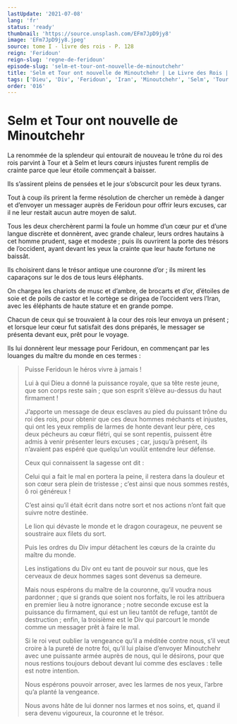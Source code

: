 ```yaml
---
lastUpdate: '2021-07-08'
lang: 'fr'
status: 'ready'
thumbnail: 'https://source.unsplash.com/EFm7JpD9jy8'
image: 'EFm7JpD9jy8.jpeg'
source: tome I - livre des rois - P. 128
reign: 'Feridoun'
reign-slug: 'regne-de-feridoun'
episode-slug: 'selm-et-tour-ont-nouvelle-de-minoutchehr'
title: 'Selm et Tour ont nouvelle de Minoutchehr | Le Livre des Rois | Shâhnâmeh'
tags: ['Dieu', 'Div', 'Feridoun', 'Iran', 'Minoutchehr', 'Selm', 'Tour']
order: '016'
---
```


<!-- LTeX: language=fr -->

# Selm et Tour ont nouvelle de Minoutchehr

La renommée de la splendeur qui entourait de nouveau le trône du roi des rois parvint à Tour et à Selm et leurs cœurs injustes furent remplis de crainte parce que leur étoile commençait à baisser.

Ils s’assirent pleins de pensées et le jour s’obscurcit pour les deux tyrans.

Tout à coup ils prirent la ferme résolution de chercher un remède à danger et d’envoyer un messager auprès de Feridoun pour offrir leurs excuses, car il ne leur restait aucun autre moyen de salut.

Tous les deux cherchèrent parmi la foule un homme d’un cœur pur et d’une langue discrète et donnèrent, avec grande chaleur, leurs ordres hautains à cet homme prudent, sage et modeste ; puis ils ouvrirent la porte des trésors de l’occident, ayant devant les yeux la crainte que leur haute fortune ne baissât.

Ils choisirent dans le trésor antique une couronne d’or ; ils mirent les caparaçons sur le dos de tous leurs éléphants.

On chargea les chariots de musc et d’ambre, de brocarts et d’or, d’étoiles de soie et de poils de castor et le cortège se dirigea de l’occident vers l’Iran, avec les éléphants de haute stature et en grande pompe.

Chacun de ceux qui se trouvaient à la cour des rois leur envoya un présent ; et lorsque leur cœur fut satisfait des dons préparés, le messager se présenta devant eux, prêt pour le voyage.

Ils lui donnèrent leur message pour Feridoun, en commençant par les louanges du maître du monde en ces termes :

> Puisse Feridoun le héros vivre à jamais !
>
> Lui à qui Dieu a donné la puissance royale, que sa tête reste jeune, que son corps reste sain ; que son esprit s’élève au-dessus du haut firmament !
>
> J’apporte un message de deux esclaves au pied du puissant trône du roi des rois, pour obtenir que ces deux hommes méchants et injustes, qui ont les yeux remplis de larmes de honte devant leur père, ces deux pécheurs au cœur flétri, qui se sont repentis, puissent être admis à venir présenter leurs excuses ; car, jusqu’à présent, ils n’avaient pas espéré que quelqu’un voulût entendre leur défense.
>
> Ceux qui connaissent la sagesse ont dit :
>
> Celui qui a fait le mal en portera la peine, il restera dans la douleur et son cœur sera plein de tristesse ; c’est ainsi que nous sommes restés, ô roi généreux !
>
> C’est ainsi qu’il était écrit dans notre sort et nos actions n’ont fait que suivre notre destinée.
>
> Le lion qui dévaste le monde et le dragon courageux, ne peuvent se soustraire aux filets du sort.
>
> Puis les ordres du Div impur détachent les cœurs de la crainte du maître du monde.
>
> Les instigations du Div ont eu tant de pouvoir sur nous, que les cerveaux de deux hommes sages sont devenus sa demeure.
>
> Mais nous espérons du maître de la couronne, qu’il voudra nous pardonner ; que si grands que soient nos forfaits, le roi les attribuera en premier lieu à notre ignorance ; notre seconde excuse est la puissance du firmament, qui est un lieu tantôt de refuge, tantôt de destruction ; enfin, la troisième est le Div qui parcourt le monde comme un messager prêt à faire le mal.
>
> Si le roi veut oublier la vengeance qu’il a méditée contre nous, s’il veut croire à la pureté de notre foi, qu’il lui plaise d’envoyer Minoutchehr avec une puissante armée auprès de nous, qui le désirons, pour que nous restions toujours debout devant lui comme des esclaves : telle est notre intention.
>
> Nous espérons pouvoir arroser, avec les larmes de nos yeux, l’arbre qu’a planté la vengeance.
>
> Nous avons hâte de lui donner nos larmes et nos soins, et, quand il sera devenu vigoureux, la couronne et le trésor.
